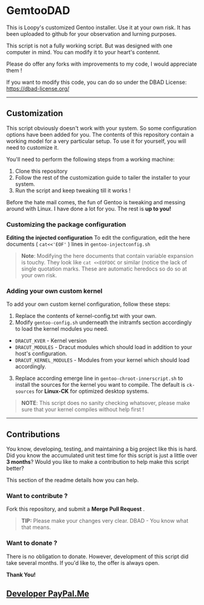 # GemtooDAD
This is Loopy's customized Gentoo installer.  Use it at your own risk.  It has been uploaded to github for your observation and lurning purposes.

This script is not a fully working script.  But was designed with one computer in mind.  You can modify it to your heart's contennt.

Please do offer any forks with improvements to my code, I would appreciate them !

If you want to modify this code, you can do so under the DBAD License:  https://dbad-license.org/

----
## Customization

This script obviously doesn't work with your system.  So some configuration options have been added for you.  The contents of this repository contain a working model for a very particular setup.  To use it for yourself, you will need to customize it.

You'll need to perform the following steps from a working machine:

1.  Clone this repository
2.  Follow the rest of the customization guide to tailer the installer to your system.
3.  Run the script and keep tweaking till it works !

Before the hate mail comes, the fun of Gentoo is tweaking and messing around with Linux.
I have done a lot for you.  The rest is **up to you!**

### Customizing the package configuration

**Editing the injected configuration**
To edit the configuration, edit the here documents ( ``cat<<'EOF'`` ) lines in ``gentoo-injectconfig.sh``

> **Note**: Modifying the here documents that contain variable expansion is touchy.  They look like
> ``cat <<EOFDOC`` or similar (notice the lack of single quotation marks.  These are automatic heredocs
> so do so at your own risk.

### Adding your own custom kernel

To add your own custom kernel configuration, follow these steps:

1.  Replace the contents of kernel-config.txt with your own.
2.  Modify ``gentoo-config.sh`` underneath the initramfs section accordingly to load the kernel modules you need.
- ``DRACUT_KVER`` - Kernel version
- ``DRACUT_MODULES`` - Dracut modules which should load in addition to your host's configuration.
- ``DRACUT_KERNEL_MODULES`` - Modules from your kernel which should load accordingly.
3.  Replace according emerge line in ``gentoo-chroot-innerscript.sh`` to install the sources for the kernel you want to compile.  The default is ``ck-sources`` for **Linux-CK** for optimized desktop systems.

> **NOTE**: This script does no sanity checking whatsover, please make sure that your kernel compiles without
> help first !

----
## Contributions

You know, developing, testing, and maintaining a big project like this is hard.  Did you know the accumulated unit test time
for this script is just a little over **3 months**?  Would you like to make a contribution to help make this script better?

This section of the readme details how you can help.

### Want to contribute ?

Fork this repository, and submit a **Merge Pull Request** .

> **TIP:** Please make your changes very clear.  DBAD - You know what that means.

### Want to donate ?

There is no obligation to donate.  However, development of this script did take several months.  If you'd like to, the offer is always open.

**Thank You!**

[Developer PayPal.Me](https://www.paypal.com/paypalme/my/profile?locale.x=en_US&country.x=US)
----
